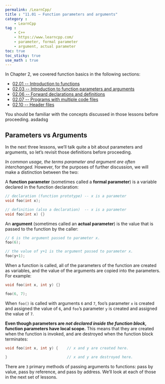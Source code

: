 ```yaml
---
permalink: /LearnCpp/
title : "11.01 — Function parameters and arguments"
category :
    - LearnCpp
tag : 
    - C++
    - https://www.learncpp.com/
    - parameter, formal parameter
    - argument, actual parameter
toc: true  
toc_sticky: true 
use_math : true
---
```




In Chapter 2, we covered function basics in the following sections:

- [02.01 -- Introduction to functions](https://www.learncpp.com/cpp-tutorial/introduction-to-functions/)
- [02.03 -- Introduction to function parameters and arguments](https://www.learncpp.com/cpp-tutorial/introduction-to-function-parameters-and-arguments/)
- [02.06 -- Forward declarations and definitions](https://www.learncpp.com/cpp-tutorial/forward-declarations/)
- [02.07 -- Programs with multiple code files](https://www.learncpp.com/cpp-tutorial/programs-with-multiple-code-files/)
- [02.10 -- Header files](https://www.learncpp.com/cpp-tutorial/header-files/)

You should be familiar with the concepts discussed in those lessons before proceeding.
asdadsg

## Parameters vs Arguments

In the next three lessons, we’ll talk quite a bit about parameters and arguments, so let’s revisit those definitions before proceeding.

*In common usage, the terms parameter and argument are often interchanged.* However, for the purposes of further discussion, we will make a distinction between the two:

A **function parameter** (sometimes called a **formal parameter**) is a variable declared in the function declaration:

```c++
// declaration (function prototype) -- x is a parameter
void foo(int x);    

// definition (also a declaration)  -- x is a parameter
void foo(int x) {}  
```

An **argument** (sometimes called an **actual parameter**) is the value that is passed to the function by the caller:

```c++
// 6 is the argument passed to parameter x.
foo(6);     

// the value of y+1 is the argument passed to parameter x.
foo(y+1);   
```

When a function is called, all of the parameters of the function are created as variables, and the value of the arguments are copied into the parameters. For example:

```c++
void foo(int x, int y) {}

foo(6, 7);
```

When `foo()` is called with arguments `6` and `7`, foo’s parameter `x` is created and assigned the value of `6`, and `foo`’s parameter `y` is created and assigned the value of `7`.

**Even though parameters are *not declared inside the function block*, function parameters have local scope.** This means that they are created when the function is invoked, and are destroyed when the function block terminates:

```c++
void foo(int x, int y) {    // x and y are created here.

}                           // x and y are destroyed here.
```

There are `3` primary methods of passing arguments to functions: pass by value, pass by reference, and pass by address. We’ll look at each of those in the next set of lessons.
